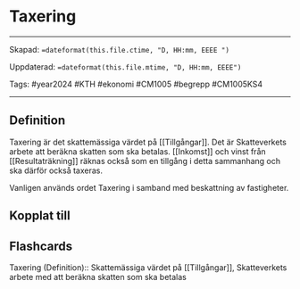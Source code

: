 # Taxering

---

Skapad: `=dateformat(this.file.ctime, "D, HH:mm, EEEE ")`

Uppdaterad: `=dateformat(this.file.mtime, "D, HH:mm, EEEE")`

Tags: #year2024 #KTH #ekonomi #CM1005 #begrepp #CM1005KS4

---

## Definition

Taxering är det skattemässiga värdet på [[Tillgångar]]. Det är Skatteverkets arbete att beräkna skatten som ska betalas. [[Inkomst]] och vinst från [[Resultaträkning]] räknas också som en tillgång i detta sammanhang och ska därför också taxeras.

Vanligen används ordet Taxering i samband med beskattning av fastigheter.

## Kopplat till

## Flashcards

Taxering (Definition):: Skattemässiga värdet på [[Tillgångar]], Skatteverkets arbete med att beräkna skatten som ska betalas
<!--SR:!2024-03-13,6,210!2024-03-19,15,290-->
